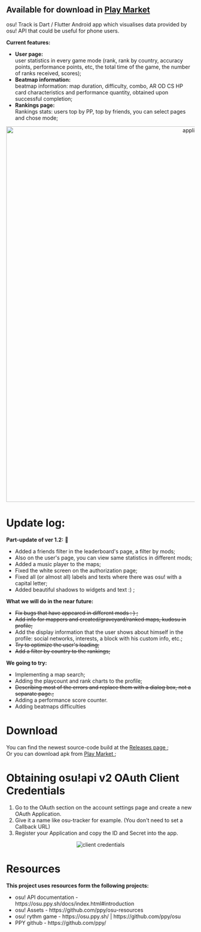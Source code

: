 ## Available for download in [Play Market ](https://play.google.com/store/apps/details?id=com.osutrack.osu_tracker&hl=ru&gl=US)

<p align="left">
osu! Track is Dart / Flutter Android app which visualises data provided by osu! API
that could be useful for phone users.


<b> Current features:</b></br>
<ul>
<li><b>User page: </b></br>
user statistics in every game mode (rank, rank by country,
accuracy points, performance points, etc, the total time of the game, the number of ranks received, scores);
<li><b>Beatmap information: </b></br>
beatmap information: map duration, difficulty, combo, AR OD CS HP card characteristics and performance quantity, obtained upon successful completion;
<li><b>Rankings page: </b></br>
Rankings stats: users top by PP, top by friends, you can select pages and chose mode;
</ul>
</p>      

<p align="center">
  <img src="https://i.imgur.com/aXik5nt.png" alt="application" width="1000" />
</p>

# Update log:
<p>
<b>Part-update of ver 1.2:</b> 🧚
<ul>
<li>Added a friends filter in the leaderboard's page, a filter by mods;
<li>Also on the user's page, you can view same statistics in different mods;
<li>Added a music player to the maps;
<li>Fixed the white screen on the authorization page;
<li>Fixed all (or almost all) labels and texts where there was osu! with a capital letter;
<li>Added beautiful shadows to widgets and text :) ;
</ul>
<b>What we will do in the near future:</b>
<ul>
<li><s>Fix bugs that have appeared in different mods : ) ;</s>
<li><s>Add info for mappers and created/graveyard/ranked maps, kudosu in profile;</s>
<li>Add the display information that the user shows about himself in the profile: social networks, interests, a block with his custom info, etc.;
<li><s>Try to optimize the user's loading;</s>
<li><s>Add a filter by country to the rankings;</s>
</ul>
<b>We going to try:</b>
<ul>
<li>Implementing a map search;
<li>Adding the playcount and rank charts to the profile;
<li><s>Describing most of the errors and replace them with a dialog box, not a separate page.;</s>
<li>Adding a performance score counter.
<li>Adding beatmaps difficulties
</ul>
</p>

# Download
You can find the newest source-code build at the [Releases page ](https://github.com/Wratheus/osu-Track/releases/latest); </br>
Or you can download apk from [Play Market ](https://play.google.com/store/apps/details?id=com.osutrack.osu_tracker&hl=ru&gl=US); </br>
# Obtaining osu!api v2 OAuth Client Credentials
<ol>
<li>Go to the OAuth section on the account settings page and create a new OAuth Application.</li>
<li>Give it a name like osu-tracker for example. (You don't need to set a Callback URL)</li>
<li>Register your Application and copy the ID and Secret into the app.</li>
</ol>
<p align="center">
<img src="https://i.imgur.com/uQ7oFOm.png" alt="client credentials">
</p>


# Resources
<b>This project uses resources form the following projects:</b>
<ul>
<li>osu! API documentation - https://osu.ppy.sh/docs/index.html#introduction</li>
<li>osu! Assets - https://github.com/ppy/osu-resources</li>
<li>osu! rythm game - https://osu.ppy.sh/ | https://github.com/ppy/osu </li>
<li>PPY github - https://github.com/ppy/</li>
</ul>

